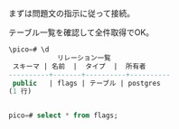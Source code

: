 まずは問題文の指示に従って接続。  

テーブル一覧を確認して全件取得でOK。  

```sql
\pico=# \d
            リレーション一覧
 スキーマ | 名前  |  タイプ  |  所有者
----------+-------+----------+----------
 public   | flags | テーブル | postgres
(1 行)


pico=# select * from flags;
```

